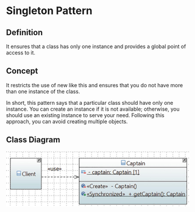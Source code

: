 # Singleton Pattern

## Definition
It ensures that a class has only one instance and provides a global point of access to it.

## Concept

It restricts the use of new like this and ensures that you do not have more than one instance of the class.

In short, this pattern says that a particular class should have only one instance. You can create an instance if it is not available; otherwise, you should use an existing instance to serve your need. Following this approach, you can avoid creating multiple objects.
## Class Diagram

![Class Diagram](class-diagram.jpg)
